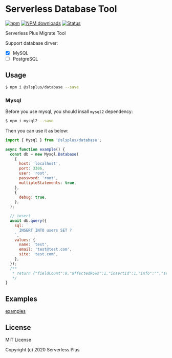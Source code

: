 # Serverless Database Tool

[![npm](https://img.shields.io/npm/v/@slsplus/database)](http://www.npmtrends.com/@slsplus/database)
[![NPM downloads](http://img.shields.io/npm/dm/@slsplus/database.svg?style=flat-square)](http://www.npmtrends.com/@slsplus/database)
[![Status](https://github.com/serverless-plus/database/workflows/Test/badge.svg)](https://github.com/serverless-plus/database/actions?query=workflow:Test)

Serverless Plus Migrate Tool

Support database dirver:

- [x] MySQL
- [ ] PostgreSQL

## Usage

```bash
$ npm i @slsplus/database --save
```

### Mysql

Before you use mysql, you should insall `mysql2` dependency:

```bash
$ npm i mysql2 --save
```

Then you can use it as below:

```js
import { Mysql } from '@slsplus/database';

async function example() {
  const db = new Mysql.Database(
    {
      host: 'localhost',
      port: 3306,
      user: 'root',
      password: 'root',
      multipleStatements: true,
    },
    {
      debug: true,
    },
  );

  // insert
  await db.query({
    sql: `
      INSERT INTO users SET ?
    `,
    values: {
      name: 'test',
      email: 'test@test.com',
      site: 'test.com',
    },
  });
  /**
   * return {"fieldCount":0,"affectedRows":1,"insertId":1,"info":"","serverStatus":3,"warningStatus":0}
   */
}
```

## Examples

[examples](./examples)

## License

MIT License

Copyright (c) 2020 Serverless Plus
